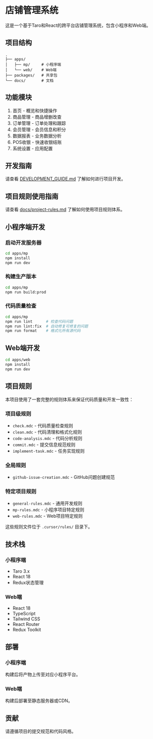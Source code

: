 # 店铺管理系统

这是一个基于Taro和React的跨平台店铺管理系统，包含小程序和Web端。

## 项目结构

```
.
├── apps/
│   ├── mp/     # 小程序端
│   └── web/    # Web端
├── packages/   # 共享包
└── docs/       # 文档
```

## 功能模块

1. 首页 - 概览和快捷操作
2. 商品管理 - 商品增删改查
3. 订单管理 - 订单处理和跟踪
4. 会员管理 - 会员信息和积分
5. 数据报表 - 业务数据分析
6. POS收银 - 快速收银结账
7. 系统设置 - 应用配置

## 开发指南

请查看 [DEVELOPMENT_GUIDE.md](DEVELOPMENT_GUIDE.md) 了解如何进行项目开发。

## 项目规则使用指南

请查看 [docs/project-rules.md](docs/project-rules.md) 了解如何使用项目规则体系。

## 小程序端开发

### 启动开发服务器

```bash
cd apps/mp
npm install
npm run dev
```

### 构建生产版本

```bash
cd apps/mp
npm run build:prod
```

### 代码质量检查

```bash
cd apps/mp
npm run lint      # 检查代码问题
npm run lint:fix  # 自动修复可修复的问题
npm run format    # 格式化所有源代码
```

## Web端开发

```bash
cd apps/web
npm install
npm run dev
```

## 项目规则

本项目使用了一套完整的规则体系来保证代码质量和开发一致性：

### 项目级规则
- `check.mdc` - 代码质量检查规则
- `clean.mdc` - 代码清理和格式化规则
- `code-analysis.mdc` - 代码分析规则
- `commit.mdc` - 提交信息规范规则
- `implement-task.mdc` - 任务实现规则

### 全局规则
- `github-issue-creation.mdc` - GitHub问题创建规范

### 特定项目规则
- `general-rules.mdc` - 通用开发规则
- `mp-rules.mdc` - 小程序项目特定规则
- `web-rules.mdc` - Web项目特定规则

这些规则文件位于 `.cursor/rules/` 目录下。

## 技术栈

### 小程序端
- Taro 3.x
- React 18
- Redux状态管理

### Web端
- React 18
- TypeScript
- Tailwind CSS
- React Router
- Redux Toolkit

## 部署

### 小程序端
构建后将产物上传至对应小程序平台。

### Web端
构建后部署至静态服务器或CDN。

## 贡献

请遵循项目的提交规范和代码风格。